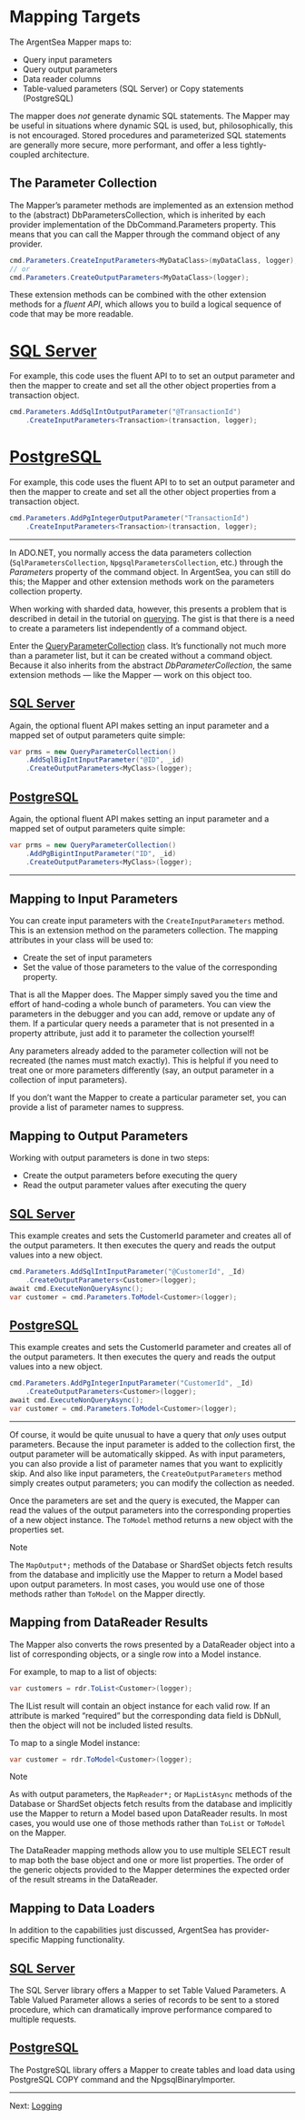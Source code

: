 # Mapping Targets

The ArgentSea Mapper maps to:

* Query input parameters
* Query output parameters
* Data reader columns
* Table-valued parameters (SQL Server) or Copy statements (PostgreSQL)

The mapper does *not* generate dynamic SQL statements. The Mapper may be useful in situations where dynamic SQL is used, but, philosophically, this is not encouraged. Stored procedures and parameterized SQL statements are generally more secure, more performant, and offer a less tightly-coupled architecture.

## The Parameter Collection

The Mapper’s parameter methods are implemented as an extension method to the (abstract) DbParametersCollection, which is inherited by each provider implementation of the DbCommand.Parameters property. This means that you can call the Mapper through the command object of any provider.

```csharp
cmd.Parameters.CreateInputParameters<MyDataClass>(myDataClass, logger);
// or
cmd.Parameters.CreateOutputParameters<MyDataClass>(logger);
```

These extension methods can be combined with the other extension methods for a *fluent API*, which allows you to build a logical sequence of code that may be more readable.

# [SQL Server](#tab/tabid-sql)

For example, this code uses the fluent API to to set an output parameter and then the mapper to create and set all the other object properties from a transaction object.

```csharp
cmd.Parameters.AddSqlIntOutputParameter("@TransactionId")
    .CreateInputParameters<Transaction>(transaction, logger);
```

# [PostgreSQL](#tab/tabid-pg)

For example, this code uses the fluent API to to set an output parameter and then the mapper to create and set all the other object properties from a transaction object.

```csharp
cmd.Parameters.AddPgIntegerOutputParameter("TransactionId")
    .CreateInputParameters<Transaction>(transaction, logger);
```

***

In ADO.NET, you normally access the data parameters collection (`SqlParametersCollection`, `NpgsqlParametersCollection`, etc.) through the *Parameters* property of the command object. In ArgentSea, you can still do this; the Mapper and other extension methods work on the parameters collection property. 

When working with sharded data, however, this presents a problem that is described in detail in the tutorial on [querying](../querying/querying.md). The gist is that there is a need to create a parameters list independently of a command object.

Enter the [QueryParameterCollection](/api/ArgentSea.QueryParameterCollection.html) class. It’s functionally not much more than a parameter list, but it can be created without a command object. Because it also inherits from the abstract *DbParameterCollection*, the same extension methods — like the Mapper — work on this object too.

## [SQL Server](#tab/tabid-sql)

Again, the optional fluent API makes setting an input parameter and a mapped set of output parameters quite simple:

```csharp
var prms = new QueryParameterCollection()
    .AddSqlBigIntInputParameter("@ID", _id)
    .CreateOutputParameters<MyClass>(logger);
```

## [PostgreSQL](#tab/tabid-pg)

Again, the optional fluent API makes setting an input parameter and a mapped set of output parameters quite simple:

```csharp
var prms = new QueryParameterCollection()
    .AddPgBigintInputParameter("ID", _id)
    .CreateOutputParameters<MyClass>(logger);
```

***

## Mapping to Input Parameters

You can create input parameters with the `CreateInputParameters` method. This is an extension method on the parameters collection. The mapping attributes in your class will be used to:

* Create the set of input parameters
* Set the value of those parameters to the value of the corresponding property.

That is all the Mapper does. The Mapper simply saved you the time and effort of hand-coding a whole bunch of parameters. You can view the parameters in the debugger and you can add, remove or update any of them. If a particular query needs a parameter that is not presented in a property attribute, just add it to parameter the collection yourself!

Any parameters already added to the parameter collection will not be recreated (the names must match exactly). This is helpful if you need to treat one or more parameters differently (say, an output parameter in a collection of input parameters).

If you don’t want the Mapper to create a particular parameter set, you can provide a list of parameter names to suppress.

## Mapping to Output Parameters

Working with output parameters is done in two steps:

* Create the output parameters before executing the query
* Read the output parameter values after executing the query

## [SQL Server](#tab/tabid-sql)

This example creates and sets the CustomerId parameter and creates all of the output parameters. It then executes the query and reads the output values into a new object.

```csharp
cmd.Parameters.AddSqlIntInputParameter("@CustomerId", _Id)
    .CreateOutputParameters<Customer>(logger);
await cmd.ExecuteNonQueryAsync();
var customer = cmd.Parameters.ToModel<Customer>(logger);
```

## [PostgreSQL](#tab/tabid-pg)

This example creates and sets the CustomerId parameter and creates all of the output parameters. It then executes the query and reads the output values into a new object.

```csharp
cmd.Parameters.AddPgIntegerInputParameter("CustomerId", _Id)
    .CreateOutputParameters<Customer>(logger);
await cmd.ExecuteNonQueryAsync();
var customer = cmd.Parameters.ToModel<Customer>(logger);
```

***

Of course, it would be quite unusual to have a query that *only* uses output parameters. Because the input parameter is added to the collection first, the output parameter will be automatically skipped. As with input parameters, you can also provide a list of parameter names that you want to explicitly skip. And also like input parameters, the `CreateOutputParameters` method simply creates output parameters; you can modify the collection as needed.

Once the parameters are set and the query is executed, the Mapper can read the values of the output parameters into the corresponding properties of a new object instance. The `ToModel` method returns a new object with the properties set.

> [!NOTE]
> The `MapOutput*;` methods of the Database or ShardSet objects fetch results from the database and implicitly use the Mapper to return a Model based upon output parameters. In most cases, you would use one of those methods rather than `ToModel` on the Mapper directly.

## Mapping from DataReader Results

The Mapper also converts the rows presented by a DataReader object into a list of corresponding objects, or a single row into a Model instance. 

For example, to map to a list of objects:

```csharp
var customers = rdr.ToList<Customer>(logger);
```

The IList result will contain an object instance for each valid row. If an attribute is marked “required” but the corresponding data field is DbNull, then the object will not be included listed results.

To map to a single Model instance:

````csharp
var customer = rdr.ToModel<Customer>(logger);
````

> [!NOTE]
> As with output parameters, the `MapReader*;` or `MapListAsync` methods of the Database or ShardSet objects fetch results from the database and implicitly use the Mapper to return a Model based upon DataReader results. In most cases, you would use one of those methods rather than `ToList` or `ToModel` on the Mapper.

The DataReader mapping methods allow you to use multiple SELECT result to map both the base object and one or more list properties. The order of the generic objects provided to the Mapper determines the expected order of the result streams in the DataReader.

## Mapping to Data Loaders

In addition to the capabilities just discussed, ArgentSea has provider-specific Mapping functionality.

## [SQL Server](#tab/tabid-sql)

The SQL Server library offers a Mapper to set Table Valued Parameters. A Table Valued Parameter allows a series of records to be sent to a stored procedure, which can dramatically improve performance compared to multiple requests.

## [PostgreSQL](#tab/tabid-pg)

The PostgreSQL library offers a Mapper to create tables and load data using PostgreSQL COPY command and the NpgsqlBinaryImporter.

***

Next: [Logging](logging.md)